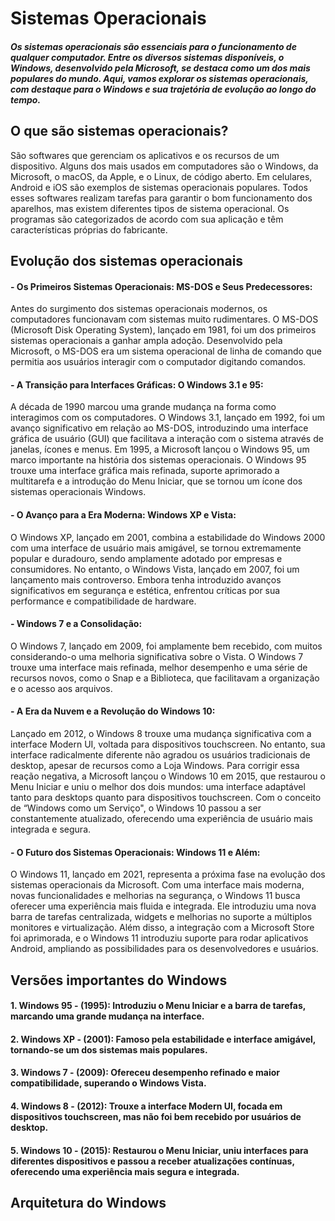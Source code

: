 # Sistemas Operacionais
#### _Os sistemas operacionais são essenciais para o funcionamento de qualquer computador. Entre os diversos sistemas disponíveis, o Windows, desenvolvido pela Microsoft, se destaca como um dos mais populares do mundo. Aqui, vamos explorar os sistemas operacionais, com destaque para o Windows e sua trajetória de evolução ao longo do tempo._
## **O que são sistemas operacionais?**
São softwares que gerenciam os aplicativos e os recursos de um dispositivo. Alguns dos mais usados em computadores são o Windows, da Microsoft, o macOS, da Apple, e o Linux, de código aberto. Em celulares, Android e iOS são exemplos de sistemas operacionais populares. Todos esses softwares realizam tarefas para garantir o bom funcionamento dos aparelhos, mas existem diferentes tipos de sistema operacional. Os programas são categorizados de acordo com sua aplicação e têm características próprias do fabricante.
## **Evolução dos sistemas operacionais**
#### - Os Primeiros Sistemas Operacionais: MS-DOS e Seus Predecessores: 
Antes do surgimento dos sistemas operacionais modernos, os computadores funcionavam com sistemas muito rudimentares. O MS-DOS (Microsoft Disk Operating System), lançado em 1981, foi um dos primeiros sistemas operacionais a ganhar ampla adoção. Desenvolvido pela Microsoft, o MS-DOS era um sistema operacional de linha de comando que permitia aos usuários interagir com o computador digitando comandos.
#### - A Transição para Interfaces Gráficas: O Windows 3.1 e 95: 
A década de 1990 marcou uma grande mudança na forma como interagimos com os computadores. O Windows 3.1, lançado em 1992, foi um avanço significativo em relação ao MS-DOS, introduzindo uma interface gráfica de usuário (GUI) que facilitava a interação com o sistema através de janelas, ícones e menus.
Em 1995, a Microsoft lançou o Windows 95, um marco importante na história dos sistemas operacionais. O Windows 95 trouxe uma interface gráfica mais refinada, suporte aprimorado a multitarefa e a introdução do Menu Iniciar, que se tornou um ícone dos sistemas operacionais Windows.
#### - O Avanço para a Era Moderna: Windows XP e Vista:
O Windows XP, lançado em 2001, combina a estabilidade do Windows 2000 com uma interface de usuário mais amigável, se tornou extremamente popular e duradouro, sendo amplamente adotado por empresas e consumidores.
No entanto, o Windows Vista, lançado em 2007, foi um lançamento mais controverso. Embora tenha introduzido avanços significativos em segurança e estética, enfrentou críticas por sua performance e compatibilidade de hardware.
#### - Windows 7 e a Consolidação:
O Windows 7, lançado em 2009, foi amplamente bem recebido, com muitos considerando-o uma melhoria significativa sobre o Vista. O Windows 7 trouxe uma interface mais refinada, melhor desempenho e uma série de recursos novos, como o Snap e a Biblioteca, que facilitavam a organização e o acesso aos arquivos.
#### - A Era da Nuvem e a Revolução do Windows 10:
Lançado em 2012, o Windows 8 trouxe uma mudança significativa com a interface Modern UI, voltada para dispositivos touchscreen. No entanto, sua interface radicalmente diferente não agradou os usuários tradicionais de desktop, apesar de recursos como a Loja Windows.
Para corrigir essa reação negativa, a Microsoft lançou o Windows 10 em 2015, que restaurou o Menu Iniciar e uniu o melhor dos dois mundos: uma interface adaptável tanto para desktops quanto para dispositivos touchscreen. Com o conceito de “Windows como um Serviço", o Windows 10 passou a ser constantemente atualizado, oferecendo uma experiência de usuário mais integrada e segura.
#### - O Futuro dos Sistemas Operacionais: Windows 11 e Além:
O Windows 11, lançado em 2021, representa a próxima fase na evolução dos sistemas operacionais da Microsoft. Com uma interface mais moderna, novas funcionalidades e melhorias na segurança, o Windows 11 busca oferecer uma experiência mais fluida e integrada. Ele introduziu uma nova barra de tarefas centralizada, widgets e melhorias no suporte a múltiplos monitores e virtualização.
Além disso, a integração com a Microsoft Store foi aprimorada, e o Windows 11 introduziu suporte para rodar aplicativos Android, ampliando as possibilidades para os desenvolvedores e usuários.
## **Versões importantes do Windows**
#### 1. Windows 95 - (1995): Introduziu o Menu Iniciar e a barra de tarefas, marcando uma grande mudança na interface.
#### 2. Windows XP - (2001): Famoso pela estabilidade e interface amigável, tornando-se um dos sistemas mais populares.
#### 3. Windows 7 - (2009): Ofereceu desempenho refinado e maior compatibilidade, superando o Windows Vista.
#### 4. Windows 8 - (2012):  Trouxe a interface Modern UI, focada em dispositivos touchscreen, mas não foi bem recebido por usuários de desktop.
#### 5. Windows 10 - (2015): Restaurou o Menu Iniciar, uniu interfaces para diferentes dispositivos e passou a receber atualizações contínuas, oferecendo uma experiência mais segura e integrada.
## **Arquitetura do Windows**
